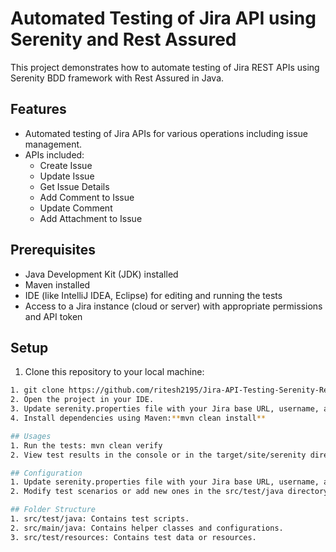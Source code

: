 # Automated Testing of Jira API using Serenity and Rest Assured

This project demonstrates how to automate testing of Jira REST APIs using Serenity BDD framework with Rest Assured in Java.

## Features

- Automated testing of Jira APIs for various operations including issue management.
- APIs included:
  - Create Issue
  - Update Issue
  - Get Issue Details
  - Add Comment to Issue
  - Update Comment
  - Add Attachment to Issue

## Prerequisites

- Java Development Kit (JDK) installed
- Maven installed
- IDE (like IntelliJ IDEA, Eclipse) for editing and running the tests
- Access to a Jira instance (cloud or server) with appropriate permissions and API token
## Setup
1. Clone this repository to your local machine:

```bash
1. git clone https://github.com/ritesh2195/Jira-API-Testing-Serenity-Rest-Assured.git
2. Open the project in your IDE.
3. Update serenity.properties file with your Jira base URL, username, and API token.
4. Install dependencies using Maven:**mvn clean install**

## Usages
1. Run the tests: mvn clean verify
2. View test results in the console or in the target/site/serenity directory for detailed reports.

## Configuration
1. Update serenity.properties file with your Jira base URL, username, and API token.
2. Modify test scenarios or add new ones in the src/test/java directory.

## Folder Structure
1. src/test/java: Contains test scripts.
2. src/main/java: Contains helper classes and configurations.
3. src/test/resources: Contains test data or resources.

